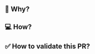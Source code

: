 ## 🤔 Why?

<!--
Explain here why the repository need this change, explain the US with your own words.
In case of technical user story, this is more than mandatory.
You could specify:
- links to updated library changelog
- links to related documentation/discussion
-->

## 💻 How?

<!--
Describe the changes you made in the PR, changes in directory/tree, installed dependencies.
You could also self comment your diff to help reviewer understand them.
ℹ️ made this change to ...
-->

## ✅ How to validate this PR?

<!--
Explain here how reviewer can validate your PR.
Link the preview page and explain the user flow.
Example:
- Go to home page
- Click on the element X
- You should see ...
If your PR is not changing the Application, for example you change GitHub action workflow, paste link of your test executions logs to let everyone review them.
-->
